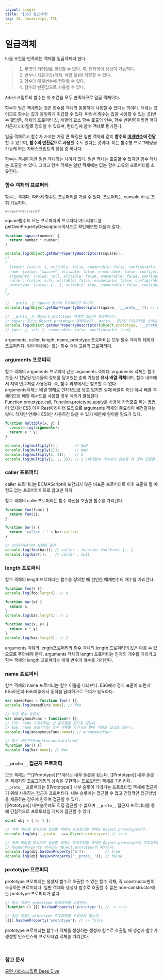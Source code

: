 ```yaml
---
layout: single
title: "[JS] 일급객체"
tag: JS. Javascript, TIL
---
```


# 일급객체

다음 조건을 만족하는 객체를 일급객체라 한다.

>1. 무명의 리터럴로 생성할 수 있다. 즉, 런타임에 생성이 가능하다.
>2. 변수나 자료구조(객체, 배열 등)에 저장할 수 있다.
>3. 함수의 매개변수에 전달할 수 있다.
>4. 함수의 반환값으로 사용할 수 있다.

자바스크립트의 함수는 위 조건을 모두 만족하므로 일급 객체이다. <br>

함수가 일급 객체라는 것은 함수를 객체와 동일하게 사용할 수 있다는 의미다. 객체는 값이므로 함수는 값과 동일하게 취급할 수 있다. 따라서 함수는 값을 사용할 수 있는 곳(변수 할당문, 객체의 프로퍼티 값, 배열의 요소 함수 호출의 인수, 함수 반환문)이라면 어디서든지 리터럴로 정의할 수 있으며, 런타임에 함수 객체로 평가된다. <br>

일급 객체로서 함수가 가지는 가장 큰 특징은 일반 객체와 같이 **함수의 [매개변수](https://ko.wikipedia.org/wiki/%EB%A7%A4%EA%B0%9C%EB%B3%80%EC%88%98_(%EC%BB%B4%ED%93%A8%ED%84%B0_%ED%94%84%EB%A1%9C%EA%B7%B8%EB%9E%98%EB%B0%8D))에 전달**할 수 있으며, **함수의 반환값으로 사용**할 수도 있다는 것이다. 이는 함수형 프로그래밍을 가능케 하는 자바스크립트의 장점 중 하나다. <br>

함수는 객체이지만 일반 객체와는 차이가 있다. 일반 깩체는 호출할 수 없지만 함수 객체는 호출할 수 있다. 그리고 함수 객체는 일반 객체에는 없는 함수 고유의 프로퍼티를 소유한다.



### 함수 객체의 프로퍼티

함수는 객체다. 따라서 함수도 프로퍼티를 가질 수 있다. 프로퍼티는 console.dir로 조회 가능하다.

<img src="22.%20%E1%84%92%E1%85%A1%E1%86%B7%E1%84%89%E1%85%AE%E1%84%8B%E1%85%AA%20%E1%84%8B%E1%85%B5%E1%86%AF%E1%84%80%E1%85%B3%E1%86%B8%E1%84%80%E1%85%A2%E1%86%A8%E1%84%8E%E1%85%A6.assets/%E1%84%89%E1%85%B3%E1%84%8F%E1%85%B3%E1%84%85%E1%85%B5%E1%86%AB%E1%84%89%E1%85%A3%E1%86%BA%202021-08-22%20%E1%84%8B%E1%85%A9%E1%84%92%E1%85%AE%206.38.01.png" alt="스크린샷 2021-08-22 오후 6.38.01" style="zoom:50%;" />

square함수의 모든 프로퍼티의 프로퍼티 어트리뷰트를 getOwnPropertyDescriptors메서드로 확인해보면 다음과 같다.

```js
function square(number) {
  return number * number;
}

console.log(Object.getOwnPropertyDescriptors(square));
/*
{
  length: {value: 1, writable: false, enumerable: false, configurable: true},
  name: {value: "square", writable: false, enumerable: false, configurable: true},
  arguments: {value: null, writable: false, enumerable: false, configurable: false},
  caller: {value: null, writable: false, enumerable: false, configurable: false},
  prototype: {value: {...}, writable: true, enumerable: false, configurable: false}
}
*/

// __proto__는 square 함수의 프로퍼티가 아니다.
console.log(Object.getOwnPropertyDescriptor(square, '__proto__')); // undefined

// __proto__는 Object.prototype 객체의 접근자 프로퍼티다.
// square 함수는 Object.prototype 객체로부터 __proto__ 접근자 프로퍼티를 상속받는다.
console.log(Object.getOwnPropertyDescriptor(Object.prototype, '__proto__'));
// {get: ƒ, set: ƒ, enumerable: false, configurable: true}
```

arguments, caller, length, name, prototype 프로퍼티는 모두 함수 객체의 데이터 프로퍼티다. 일반객체에는 없는 함수 객체 고유의 프로퍼티다. 



### arguments 프로퍼티

함수 객체의 arguments 프로퍼티 값은 arguments 객체다. arguments 객체는 함수 호출 시 전달된 인수들의 정보를 담고있는 순회 가능한 **유사 배열 객체**이며, 함수 내부에서 지역 변수처럼 사용된다. 즉, 함수 외부에서는 참조할 수 없다. <br>
arguments객체는 배열 형태로 인자정보를 담고 있지만 실제 배열이 아닌 유사 배열 객체이므로 배열 메서드를 사용할 경우 에러가 발생한다. <br>
Function.prototype.call, Function.prototype.apply를 사용해 간접호출 하는 방법이 있지만 ES6 이후 Rest파라미터 도입으로 arguments 객체의 중요성이 예전같지는 않다. 하지만 언제나 ES6만 사용하진 않을 수 있기 때문에 알아둘 필요가 있다.

```js
function multiply(x, y) {
  console.log(arguments);
  return x * y;
}

console.log(multiply());        // NaN
console.log(multiply(1));       // NaN
console.log(multiply(1, 2));    // 2
console.log(multiply(1, 2, 3)); // 2 (매개변수 개수보다 인수를 더 많이 전달한 경우 초과된 인수는 무시된다.)
```



### caller 프로퍼티

caller 프로퍼티는 ECMAScript에 포함되지 않은 비표준 프로퍼티로 이후 표준화 될 예정도 없는 프로퍼티이므로 참고만 하자.

함수 객체의 caller프로퍼티는 함수 자신을 호출한 함수를 가리킨다.

```js
function foo(func) {
  return func();
}

function bar() {
  return 'caller : ' + bar.caller;
}

// 브라우저에서의 실행한 결과
console.log(foo(bar)); // caller : function foo(func) {...}
console.log(bar());    // caller : null
```



### length 프로퍼티

함수 객체의 length프로퍼티는 함수를 정의할 때 선언한 매개변수의 개수를 가리킨다.

```js
function foo() {}
console.log(foo.length); // 0

function bar(x) {
  return x;
}
console.log(bar.length); // 1

function baz(x, y) {
  return x * y;
}
console.log(baz.length); // 2
```

arguments 객체의 length프로퍼티와 함수 객체의 length 프로퍼티의 값은 다를 수 있으므로 주의해야 한다. arguments 객체의 length 프로퍼티는 인자의 개수를 가리키고, 함수 객체의 length 프로퍼티는 매개 변수의 개수를 가리킨다.



### name 프로퍼티

함수 객체의 name 프로퍼티는 함수 이름을 나타낸다. ES6에서 정식 표준이 되면서 ES5이전과 ES6이후에서 동작을 달리하므로 주의가 필요하다.

```js
var namedFunc = function foo() {};
console.log(namedFunc.name); // foo

// 익명 함수 표현식
var anonymousFunc = function() {};
// ES5: name 프로퍼티는 빈 문자열을 값으로 갖는다.
// ES6: name 프로퍼티는 함수 객체를 가리키는 변수 이름을 값으로 갖는다.
console.log(anonymousFunc.name); // anonymousFunc

// 함수 선언문(Function declaration)
function bar() {}
console.log(bar.name); // bar
```



###  `__proto__` 접근자 프로퍼티

모든 객체는 **[[Prototype]]**이라는 내부 슬롯을 갖는다. [[Prototype]] 내부 슬롯은 객체지향 프로그래밍의 상속을 구현하는 프로토타입 객체를 기리킨다.<br>
 `__proto__` 프로퍼티는 [[Prototype]] 내부 슬롯이 가리키는 프로토타입 객체에 접근하기 위해 사용하는 접근자 프로퍼티다. 내부 슬롯에는 접근할 수 없고 간접적인 접근방법을 제공하는 경우에 한하여 접근할 수 있다.<br>
  [[Prototype]]  내부슬롯에도 직접 접근할 수 없으며 `__proto__` 접근자 프로퍼티를 통해 간접적으로 프로토타입 객체에 접근할 수 있다.

```js
const obj = { a: 1 };

// 객체 리터럴 방식으로 생성한 객체의 프로토타입 객체는 Object.prototype이다.
console.log(obj.__proto__ === Object.prototype); // true

// 객체 리터럴 방식으로 생성한 객체는 프로토타입 객체인 Object.prototype의 프로퍼티를 상속받는다.
// hasOwnProperty 메서드는 Object.prototype의 메서드다.
console.log(obj.hasOwnProperty('a'));         // true
console.log(obj.hasOwnProperty('__proto__')); // false
```



### prototype 프로퍼티

prototype 프로퍼티는 생성자 함수로 호출할 수 있는 함수 객채, 즉 constructor만이 소유하는 프로퍼티다. 일반 객체와 생성자 함수로 호출할 수 없는 non-constructor에는 prototype 프로퍼티가 없다.

```js
// 함수 객체는 prototype 프로퍼티를 소유한다.
(function () {}).hasOwnProperty('prototype'); // -> true

// 일반 객체는 prototype 프로퍼티를 소유하지 않는다.
({}).hasOwnProperty('prototype'); // -> false
```

prototype 프로퍼티는 함수가 객체를 생성하는 생성자 함수로 호출될 때 생성자 함수가 생성할 인스턴스의 프로토타입 객체를 가리킨다.


<br>


### 참고 문서

[모던 자바스크립트 Deep Dive](http://www.kyobobook.co.kr/product/detailViewKor.laf?ejkGb=KOR&mallGb=KOR&barcode=9791158392239&orderClick=LEa&Kc=)

